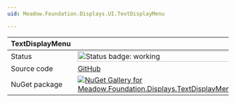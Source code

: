 ```yaml
---
uid: Meadow.Foundation.Displays.UI.TextDisplayMenu

---
```


| TextDisplayMenu | |
|--------|--------|
| Status | <img src="https://img.shields.io/badge/Working-brightgreen" style="width: auto; height: -webkit-fill-available;" alt="Status badge: working" /> |
| Source code | [GitHub](https://github.com/WildernessLabs/Meadow.Foundation/tree/main/Source/Meadow.Foundation.Libraries_and_Frameworks/Displays.TextDisplayMenu) |
| NuGet package | <a href="https://www.nuget.org/packages/Meadow.Foundation.Displays.TextDisplayMenu/" target="_blank"><img src="https://img.shields.io/nuget/v/Meadow.Foundation.Displays.TextDisplayMenu.svg?label=Meadow.Foundation.Displays.TextDisplayMenu" alt="NuGet Gallery for Meadow.Foundation.Displays.TextDisplayMenu" /></a> |

